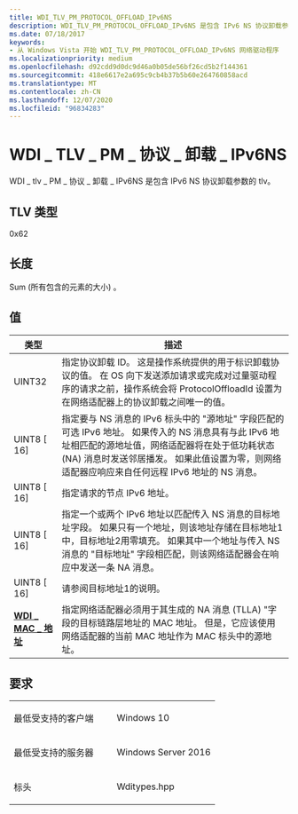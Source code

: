 ```yaml
---
title: WDI_TLV_PM_PROTOCOL_OFFLOAD_IPv6NS
description: WDI_TLV_PM_PROTOCOL_OFFLOAD_IPv6NS 是包含 IPv6 NS 协议卸载参数的 TLV。
ms.date: 07/18/2017
keywords:
- 从 Windows Vista 开始 WDI_TLV_PM_PROTOCOL_OFFLOAD_IPv6NS 网络驱动程序
ms.localizationpriority: medium
ms.openlocfilehash: d92cdd9d0dc9d46a0b05de56bf26cd5b2f144361
ms.sourcegitcommit: 418e6617e2a695c9cb4b37b5b60e264760858acd
ms.translationtype: MT
ms.contentlocale: zh-CN
ms.lasthandoff: 12/07/2020
ms.locfileid: "96834283"
---
```

# <a name="wdi_tlv_pm_protocol_offload_ipv6ns"></a>WDI \_ TLV \_ PM \_ 协议 \_ 卸载 \_ IPv6NS


WDI \_ tlv \_ PM \_ 协议 \_ 卸载 \_ IPv6NS 是包含 IPv6 NS 协议卸载参数的 tlv。

## <a name="tlv-type"></a>TLV 类型


0x62

## <a name="length"></a>长度


Sum (所有包含的元素的大小) 。

## <a name="values"></a>值


| 类型                                              | 描述                                                                                                                                                                                                                                                                                                                                                                                                    |
|---------------------------------------------------|----------------------------------------------------------------------------------------------------------------------------------------------------------------------------------------------------------------------------------------------------------------------------------------------------------------------------------------------------------------------------------------------------------------|
| UINT32                                            | 指定协议卸载 ID。 这是操作系统提供的用于标识卸载协议的值。 在 OS 向下发送添加请求或完成对过量驱动程序的请求之前，操作系统会将 ProtocolOffloadId 设置为在网络适配器上的协议卸载之间唯一的值。                                                                                                    |
| UINT8 \[ 16\]                                       | 指定要与 NS 消息的 IPv6 标头中的 "源地址" 字段匹配的可选 IPv6 地址。 如果传入的 NS 消息具有与此 IPv6 地址相匹配的源地址值，网络适配器将在处于低功耗状态 (NA) 消息时发送邻居播发。 如果此值设置为零，则网络适配器应响应来自任何远程 IPv6 地址的 NS 消息。 |
| UINT8 \[ 16\]                                       | 指定请求的节点 IPv6 地址。                                                                                                                                                                                                                                                                                                                                                                     |
| UINT8 \[ 16\]                                       | 指定一个或两个 IPv6 地址以匹配传入 NS 消息的目标地址字段。 如果只有一个地址，则该地址存储在目标地址1中，目标地址2用零填充。 如果其中一个地址与传入 NS 消息的 "目标地址" 字段相匹配，则该网络适配器会在响应中发送一条 NA 消息。                                               |
| UINT8 \[ 16\]                                       | 请参阅目标地址1的说明。                                                                                                                                                                                                                                                                                                                                                                           |
| [**WDI \_ MAC \_ 地址**](/windows-hardware/drivers/ddi/dot11wdi/ns-dot11wdi-_wdi_mac_address) | 指定网络适配器必须用于其生成的 NA 消息 (TLLA) "字段的目标链路层地址的 MAC 地址。 但是，它应该使用网络适配器的当前 MAC 地址作为 MAC 标头中的源地址。                                                                                                                                                 |

 

<a name="requirements"></a>要求
------------

<table>
<colgroup>
<col width="50%" />
<col width="50%" />
</colgroup>
<tbody>
<tr class="odd">
<td><p>最低受支持的客户端</p></td>
<td><p>Windows 10</p></td>
</tr>
<tr class="even">
<td><p>最低受支持的服务器</p></td>
<td><p>Windows Server 2016</p></td>
</tr>
<tr class="odd">
<td><p>标头</p></td>
<td>Wditypes.hpp</td>
</tr>
</tbody>
</table>

 

